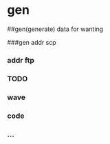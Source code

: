 # gen
##gen(generate) data for wanting

###gen addr scp
###	addr ftp
### TODO
###	wave
###	code
###	...
